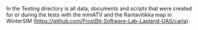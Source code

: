 In the Testing directory is all data, documents and scripts that were created for or during the tests with the miniATV
and the Rantavitikka map in WinterSIM (https://github.com/FrostBit-Software-Lab-Lapland-UAS/carla).
